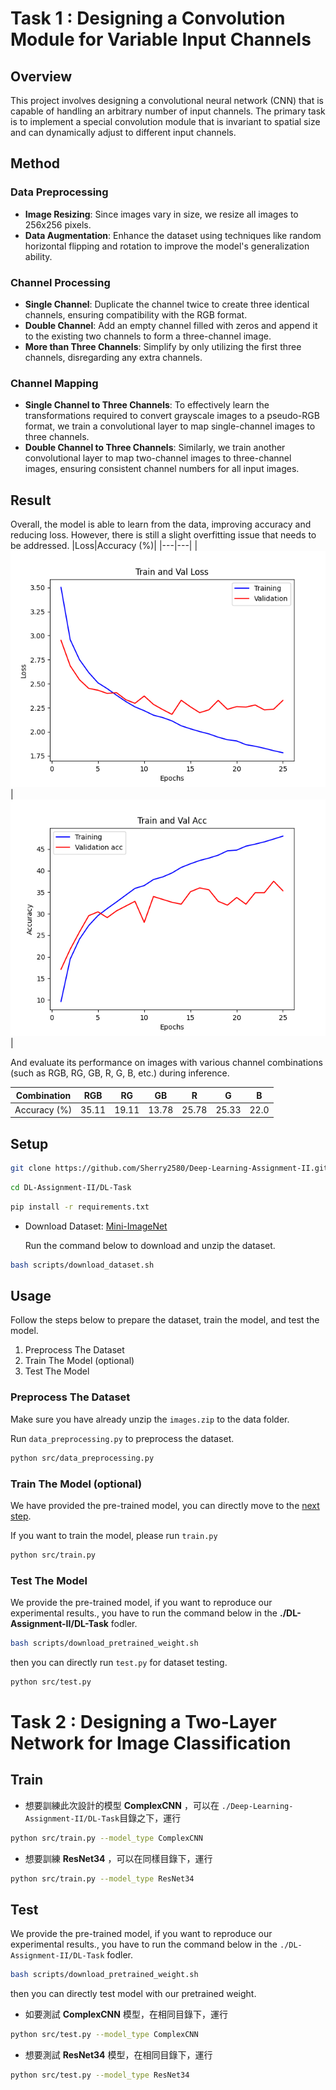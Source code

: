 # Task 1 : Designing a Convolution Module for Variable Input Channels

## Overview
This project involves designing a convolutional neural network (CNN) that is capable of handling an arbitrary number of input channels. The primary task is to implement a special convolution module that is invariant to spatial size and can dynamically adjust to different input channels.

## Method
### Data Preprocessing
- **Image Resizing**: Since images vary in size, we resize all images to 256x256 pixels.
- **Data Augmentation**: Enhance the dataset using techniques like random horizontal flipping and rotation to improve the model's generalization ability.

### Channel Processing
- **Single Channel**: Duplicate the channel twice to create three identical channels, ensuring compatibility with the RGB format.
- **Double Channel**: Add an empty channel filled with zeros and append it to the existing two channels to form a three-channel image.
- **More than Three Channels**: Simplify by only utilizing the first three channels, disregarding any extra channels.

### Channel Mapping
- **Single Channel to Three Channels**: To effectively learn the transformations required to convert grayscale images to a pseudo-RGB format, we train a convolutional layer to map single-channel images to three channels.
- **Double Channel to Three Channels**: Similarly, we train another convolutional layer to map two-channel images to three-channel images, ensuring consistent channel numbers for all input images.

## Result
Overall, the model is able to learn from the data, improving accuracy and reducing loss. However, there is still a slight overfitting issue that needs to be addressed.
|Loss|Accuracy (%)|
|---|---|
|![alt text](DL-Task/results/plots/ImprovedCNN/loss_plot.png)|![alt text](DL-Task/results/plots/ImprovedCNN/accuracy_plot.png)|

And evaluate its performance on images with various channel combinations (such as RGB, RG, GB, R, G, B, etc.) during inference.

| Combination | RGB   | RG    | GB    | R     | G     | B     |
| ----------- | ----- | ----- | ----- | ----- | ----- | ----- |
| Accuracy (%)   | 35.11 | 19.11 | 13.78 | 25.78 | 25.33 | 22.0 |

## Setup
```bash
git clone https://github.com/Sherry2580/Deep-Learning-Assignment-II.git
```
```bash
cd DL-Assignment-II/DL-Task
```
```bash
pip install -r requirements.txt
```
- Download Dataset: [Mini-ImageNet](https://cchsu.info/files/images.zip)

    Run the command below to download and unzip the dataset.
```bash
bash scripts/download_dataset.sh
```

## Usage
Follow the steps below to prepare the dataset, train the model, and test the model.
1. Preprocess The Dataset
2. Train The Model (optional)
3. Test The Model

### Preprocess The Dataset
Make sure you have already unzip the `images.zip` to the data folder.

Run `data_preprocessing.py` to preprocess the dataset.
```bash
python src/data_preprocessing.py
```

### Train The Model (optional)
We have provided the pre-trained model, you can directly move to the [next step](#test-the-model). 

If you want to train the model, please run `train.py`
```bash
python src/train.py
```

### Test The Model
We provide the pre-trained model, if you want to reproduce our experimental results., you have to run the command below in the **./DL-Assignment-II/DL-Task** fodler.
```bash
bash scripts/download_pretrained_weight.sh
```
then you can directly run `test.py` for dataset testing.
```bash
python src/test.py
```


# Task 2 : Designing a Two-Layer Network for Image Classification


## Train
- 想要訓練此次設計的模型 **ComplexCNN** ，可以在 `./Deep-Learning-Assignment-II/DL-Task`目錄之下，運行
```bash
python src/train.py --model_type ComplexCNN
```
- 想要訓練 **ResNet34** ，可以在同樣目錄下，運行
```bash
python src/train.py --model_type ResNet34
```
## Test
We provide the pre-trained model, if you want to reproduce our experimental results., you have to run the command below in the `./DL-Assignment-II/DL-Task` fodler.
```bash
bash scripts/download_pretrained_weight.sh
```
then you can directly test model with our pretrained weight.

- 如要測試 **ComplexCNN** 模型，在相同目錄下，運行
```bash
python src/test.py --model_type ComplexCNN
```
- 想要測試 **ResNet34** 模型，在相同目錄下，運行
```bash
python src/test.py --model_type ResNet34
```




